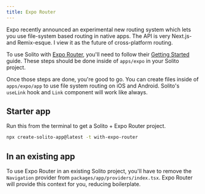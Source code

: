```yaml
---
title: Expo Router
---
```


Expo recently announced an experimental new routing system which lets you use file-system based routing in native apps. The API is very Next.js- and Remix-esque. I view it as the future of cross-platform routing.

To use Solito with [Expo Router](https://expo.github.io/router/), you'll need to follow their [Getting Started](https://expo.github.io/router/docs/intro#getting-started) guide. These steps should be done inside of `apps/expo` in your Solito project.

Once those steps are done, you're good to go. You can create files inside of `apps/expo/app` to use file system routing on iOS and Android. Solito's `useLink` hook and `Link` component will work like always.

## Starter app

Run this from the terminal to get a Solito + Expo Router project.

```sh
npx create-solito-app@latest -t with-expo-router
```

## In an existing app

To use Expo Router in an existing Solito project, you'll have to remove the `Navigation` provider from `packages/app/providers/index.tsx`. Expo Router will provide this context for you, reducing boilerplate.
